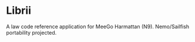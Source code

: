 # Librii

A law code reference application for MeeGo Harmattan (N9). Nemo/Sailfish portability projected.

